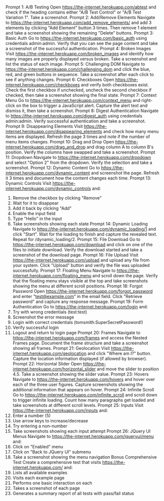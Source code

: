 Prompt 1: A/B Testing
Open https://the-internet.herokuapp.com/abtest and check if the heading contains either "A/B Test Control" or "A/B Test Variation 1". Take a screenshot.
Prompt 2: Add/Remove Elements
Navigate to https://the-internet.herokuapp.com/add_remove_elements/ and add 3 elements by clicking "Add Element" button 3 times. Then remove 1 element and take a screenshot showing the remaining "Delete" buttons.
Prompt 3: Basic Auth
Go to https://the-internet.herokuapp.com/basic_auth using credentials admin:admin. Verify that you can see the page content and take a screenshot of the successful authentication.
Prompt 4: Broken Images
Visit https://the-internet.herokuapp.com/broken_images and identify how many images are properly displayed versus broken. Take a screenshot and list the status of each image.
Prompt 5: Challenging DOM
Navigate to https://the-internet.herokuapp.com/challenging_dom and click the blue, red, and green buttons in sequence. Take a screenshot after each click to see if anything changes.
Prompt 6: Checkboxes
Open https://the-internet.herokuapp.com/checkboxes and verify both checkboxes exist. Check the first checkbox if unchecked, uncheck the second checkbox if checked, then take a screenshot showing the final state.
Prompt 7: Context Menu
Go to https://the-internet.herokuapp.com/context_menu and right-click on the box to trigger a JavaScript alert. Capture the alert text and dismiss it, then take a screenshot.
Prompt 8: Digest Authentication
Navigate to https://the-internet.herokuapp.com/digest_auth using credentials admin:admin. Verify successful authentication and take a screenshot.
Prompt 9: Disappearing Elements
Visit https://the-internet.herokuapp.com/disappearing_elements and check how many menu items are displayed. Refresh the page 3 times and note if the number of menu items changes.
Prompt 10: Drag and Drop
Open https://the-internet.herokuapp.com/drag_and_drop and drag column A to column B's position. Verify the columns have swapped and take a screenshot.
Prompt 11: Dropdown
Navigate to https://the-internet.herokuapp.com/dropdown and select "Option 2" from the dropdown. Verify the selection and take a screenshot.
Prompt 12: Dynamic Content
Go to https://the-internet.herokuapp.com/dynamic_content and screenshot the page. Refresh it 3 times and document how the content changes each time.
Prompt 13: Dynamic Controls
Visit https://the-internet.herokuapp.com/dynamic_controls and:
1. Remove the checkbox by clicking "Remove"
2. Wait for it to disappear
3. Add it back by clicking "Add"
4. Enable the input field
5. Type "Hello" in the input
6. Take screenshots showing each state
Prompt 14: Dynamic Loading
Navigate to https://the-internet.herokuapp.com/dynamic_loading/1 and click "Start". Wait for the loading to finish and capture the revealed text. Repeat for /dynamic_loading/2.
Prompt 15: File Download
Go to https://the-internet.herokuapp.com/download and click on one of the files to initiate download. Verify the download started and take a screenshot of the download page.
Prompt 16: File Upload
Visit https://the-internet.herokuapp.com/upload and upload any file from your system. Click "Upload" button and verify the file was uploaded successfully.
Prompt 17: Floating Menu
Navigate to https://the-internet.herokuapp.com/floating_menu and scroll down the page. Verify that the floating menu stays visible at the top and take screenshots showing the menu at different scroll positions.
Prompt 18: Forgot Password
Open https://the-internet.herokuapp.com/forgot_password and enter "test@example.com" in the email field. Click "Retrieve password" and capture any response message.
Prompt 19: Form Authentication
Go to https://the-internet.herokuapp.com/login and:
1. Try with wrong credentials (test:test)
2. Screenshot the error message
3. Login with correct credentials (tomsmith:SuperSecretPassword!)
4. Verify successful login
5. Logout and return to login page
Prompt 20: Frames
Navigate to https://the-internet.herokuapp.com/frames and access the Nested Frames page. Document the frame structure and take a screenshot showing all frames.
Prompt 21: Geolocation
Visit https://the-internet.herokuapp.com/geolocation and click "Where am I?" button. Capture the location information displayed (if allowed by browser).
Prompt 22: Horizontal Slider
Open https://the-internet.herokuapp.com/horizontal_slider and move the slider to position 4.5. Take a screenshot showing the slider value.
Prompt 23: Hovers
Navigate to https://the-internet.herokuapp.com/hovers and hover over each of the three user figures. Capture screenshots showing the additional information that appears on hover.
Prompt 24: Infinite Scroll
Go to https://the-internet.herokuapp.com/infinite_scroll and scroll down to trigger infinite loading. Count how many paragraphs get loaded and take screenshots at different scroll levels.
Prompt 25: Inputs
Visit https://the-internet.herokuapp.com/inputs and:
1. Enter a number (5)
2. Use arrow keys to increase/decrease
3. Try entering a non-number
4. Take screenshots showing each input attempt
Prompt 26: JQuery UI Menus
Navigate to https://the-internet.herokuapp.com/jqueryui/menu and:
1. Click on "Enabled" menu
2. Click on "Back to JQuery UI" submenu
3. Take a screenshot showing the menu navigation
Bonus Comprehensive Test
Create a comprehensive test that visits https://the-internet.herokuapp.com/ and:
1. Lists all available examples
2. Visits each example page
3. Performs one basic interaction on each
4. Takes a screenshot of each page
5. Generates a summary report of all tests with pass/fail status